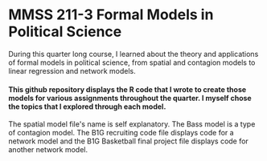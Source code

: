 # MMSS 211-3 Formal Models in Political Science

During this quarter long course, I learned about the theory and applications of formal models in political science, from spatial and contagion models to linear regression and network models.

#### This github repository displays the R code that I wrote to create those models for various assignments throughout the quarter. I myself chose the topics that I explored through each model.

The spatial model file's name is self explanatory. The Bass model is a type of contagion model. The B1G recruiting code file displays code for a network model and the B1G Basketball final project file displays code for another network model.
